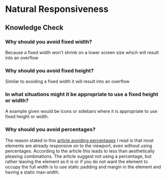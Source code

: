 # Natural Responsiveness

## Knowledge Check

### Why should you avoid fixed width?

Because a fixed width won't shrink on a lower screen size which will result into an overflow

### Why should you avoid fixed height?

Similar to avoiding a fixed width it will result into an overflow

### In what situations might it be appropriate to use a fixed height or width?

A example given would be icons or sidebars where it is appropriate to use fixed height or width.

### Why should you avoid percentages?

The reason stated in this [article avoiding percentages](https://codyloyd.com/2021/percentages/) I read is that most elements are already responsive on to the viewport, even without using percentages. According to the article this leads to less than aesthetically pleasing combinations. The article suggest not using a percentage, but rather leaving the element as it is or if you do not want the element to occupy the full width is to use static padding and margin in the element and having a static max-width.